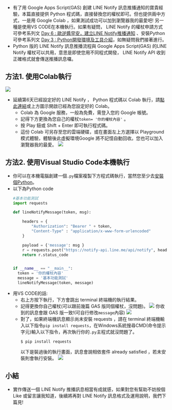 - 有了用 Google Apps Script(GAS) 創建 LINE Notify 訊息推播通知的寶貴經驗，本篇直接提供 Python 程式碼，直接替換您的權杖即可。但也提供兩中方式，一是用 Google Colab ，如果測試成功可以加到瀏覽器我的最愛吧! 另一種是使用VS CODE在本機執行。如果有疑問， LINE Notify 的權杖申請方式可參考系列文 [Day 6 : 歐逆醬早安，建立LINE Notify推播通知](https://ithelp.ithome.com.tw/users/20121130/articles) 、安裝Python可參考系列文 [Day 3 : Python開發環境及工具介紹](https://ithelp.ithome.com.tw/articles/10233530)，如無疑問我們接著進行。
- Python 版的 LINE Notify 訊息推播流程與 Google Apps Script(GAS) 的LINE Notify 權杖可以共用，意思是即使您用不同程式開發， LINE Notify API 收到正確格式就會傳送推播訊息囉。

## 方法1. 使用Colab執行
[![](https://i.imgur.com/pQnQ4tG.png)](https://is.gd/DxYF2P)
- 延續第6天已經設定好的 LINE Notify ， Python 程式碼以 Colab 執行，請[點此連結](https://is.gd/DxYF2P)或上方圖示開啟已經為您設定好的 Colab。
    - Colab 為 Google 服務，一般為免費，需登入您的 Google 帳號。
    - 記得下方更換為您自己的權杖`token= '你的權杖內容'` 。
    - 按 Play 鈕或 Shift + Enter 即可執行程式碼。
    - 這份 Colab 可另存至您的雲端硬碟，或在畫面左上方選擇以 Playground 模式體驗，體驗後此虛擬環境Google 將不記憶自動回收。您也可以加入瀏覽器我的最愛。
      ![](https://i.imgur.com/7vblaCz.png)
      
  
## 方法2. 使用Visual Studio Code本機執行
- 你可以在本機電腦創建一個`.py`檔案複製下方程式碼執行，當然您至少去[安裝個Python](https://www.python.org/downloads/)。
- 以下為Python code 
    ```python
    #基本功能測試
    import requests

    def lineNotifyMessage(token, msg):

        headers = {
            "Authorization": "Bearer " + token, 
            "Content-Type" : "application/x-www-form-urlencoded"
        }

        payload = {'message': msg }
        r = requests.post("https://notify-api.line.me/api/notify", headers = headers, params = payload)
        return r.status_code


    if __name__ == "__main__":
      token = '你的權杖內容'
      message = '基本功能測試'
      lineNotifyMessage(token, message)

    ```
- 用VS CODE的話:
    - 右上方按下執行，下方會跳出 terminal 終端機的執行結果。
    - 記得更換你自己權杖(可以跟前幾篇 GAS 版同個權杖，沒問題)。
    ![](https://i.imgur.com/LfUm10X.png)
    你收到的訊息會跟 GAS 版一致!(可自行修改`message`內容)
    ![](https://i.imgur.com/67YUZ7k.png)
    - 對了，如果終端機訊息顯示尚未安裝 requests ，請在 terminal 終端機輸入以下指令`pip install requests`，在Windows系統搜尋CMD(命令提示字元)輸入以下指令，再次執行你的`.py`主程式就沒問題了。
        ```
        $ pip install requests
        ```
        以下是裝過後的執行畫面，訊息會說相依套件 already satisfied ，若未安裝則會執行安裝。
        ![](https://i.imgur.com/5P0JfAu.png)

## 小結
- 實作傳送一個 LINE Notify 推播訊息相當有成就感，如果對您有幫助不妨按個 Like 或留言讓我知道，後續將再對 LINE Notify 訊息格式及運用說明，我們下篇見!
